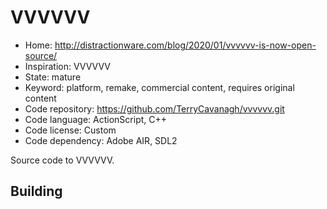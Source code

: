 # VVVVVV

- Home: http://distractionware.com/blog/2020/01/vvvvvv-is-now-open-source/
- Inspiration: VVVVVV
- State: mature
- Keyword: platform, remake, commercial content, requires original content
- Code repository: https://github.com/TerryCavanagh/vvvvvv.git
- Code language: ActionScript, C++
- Code license: Custom
- Code dependency: Adobe AIR, SDL2

Source code to VVVVVV.

## Building
